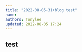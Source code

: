 ```yaml
---
title: "2022-08-05-31+blog test"
name: 
authors: Tonylee
updated: 2022-08-05 17:24
---
```


## test

